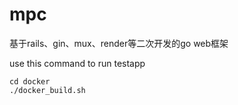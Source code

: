 # mpc

基于rails、gin、mux、render等二次开发的go web框架

use this command to run testapp
```shell script
cd docker
./docker_build.sh
```